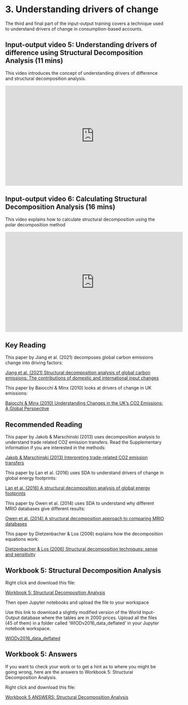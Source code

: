 # 3. Understanding drivers of change

The third and final part of the input-output training covers a technique used to understand drivers of change in consumption-based accounts.

## Input-output video 5: Understanding drivers of difference using Structural Decomposition Analysis (11 mins)

This video introduces the concept of understanding drivers of difference and structural decomposition analysis.

<iframe width="560" height="315" src="https://www.youtube.com/embed/0QBXiVvaEcs?si=pqmp1xmPfGpHBqWo" title="YouTube video player" frameborder="0" allow="accelerometer; autoplay; clipboard-write; encrypted-media; gyroscope; picture-in-picture; web-share" allowfullscreen></iframe>

## Input-output video 6: Calculating Structural Decomposition Analysis (16 mins)

This video explains how to calculate structural decomposition using the polar decomposition method

<iframe width="560" height="315" src="https://www.youtube.com/embed/JxwW8ONo33E?si=-jp-Lst1wgEKag07" title="YouTube video player" frameborder="0" allow="accelerometer; autoplay; clipboard-write; encrypted-media; gyroscope; picture-in-picture; web-share" allowfullscreen></iframe>

## Key Reading

This paper by Jiang et al. (2021) decomposes global carbon emissions change into driving factors:

<a href="https://www.sciencedirect.com/science/article/pii/S0301479721010045" download>
  Jiang et al. (2021) Structural decomposition analysis of global carbon emissions: The contributions of domestic and international input changes 
</a>



This paper by Baiocchi & Minx (2010) looks at drivers of change in UK emissions:

<a href="https://pubs.acs.org/doi/full/10.1021/es902662h" download>
  Baiocchi & Minx (2010) Understanding Changes in the UK’s CO2 Emissions: A Global Perspective
</a>

## Recommended Reading

This paper by Jakob & Marschinski (2013) uses decomposition analysis to understand trade related CO2 emission transfers. Read the Supplementary information if you are interested in the methods:

<a href="https://www.nature.com/articles/nclimate1630" download>
  Jakob & Marschinski (2013) Interpreting trade-related CO2 emission transfers 
</a>


This paper by Lan et al. (2016) uses SDA to understand drivers of change in global energy footprints:

<a href="https://www.sciencedirect.com/science/article/pii/S0306261915014282" download>
  Lan et al. (2016) A structural decomposition analysis of global energy footprints
</a>


This paper by Owen et al. (2014) uses SDA to understand why different MRIO databases give different results:

<a href="https://www.tandfonline.com/doi/abs/10.1080/09535314.2014.935299" download>
  Owen et al. (2014) A structural decomposition approach to comparing MRIO databases
</a>


This paper by Dietzenbacher & Los (2006) explains how the decomposition equations work:

<a href="https://www.tandfonline.com/doi/abs/10.1080/09535319800000023" download>
  Dietzenbacher & Los (2006) Structural decomposition techniques: sense and sensitivity
</a>


## Workbook 5: Structural Decomposition Analysis

Right click and download this file:

<a href="https://dataverse.harvard.edu/api/access/datafile/8080158" download>
  Workbook 5: Structural Decomposition Analysis
</a>


Then open Jupyter notebooks and upload the file to your workspace

Use this link to download a slightly modified version of the World Input-Output database where the tables are in 2000 prices. Upload all the files (45 of them) in a folder called 'WIODv2016_data_deflated' in your Jupyter notebook workspace.

<a href="https://doi.org/10.7910/DVN/XLRSND" download>
  WIODv2016_data_deflated
</a>

## Workbook 5: Answers

If you want to check your work or to get a hint as to where you might be going wrong, here are the answers to Workbook 5: Structural Decomposition Analysis.

Right click and download this file:

<a href="https://dataverse.harvard.edu/api/access/datafile/8080208" download>
  Workbook 5 ANSWERS: Structural Decomposition Analysis
</a>
